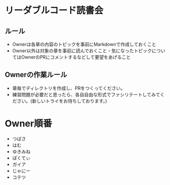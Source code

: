 # リーダブルコード読書会

## ルール
* Ownerは各章の内容のトピックを事前にMarkdownで作成しておくこと
* Owner以外は対象の章を事前に読んでおくこと・気になったトピックについてはOwnerのPRにコメントするなどして要望をあげること

## Ownerの作業ルール
* 章毎でディレクトリを作成し、PRをつくってください。
* 練習問題が必要だと思ったら、各自自由な形式でファシリテートしてみてください。(新しいトライをお待ちしております。)

# Owner順番
* つばさ
* はむ
* ゆきみね
* ぽくてぃ
* ガイア
* じゃにー
* コテツ

